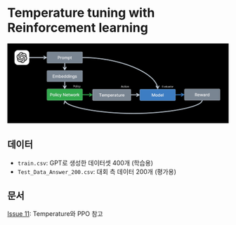 # Temperature tuning with Reinforcement learning

![PPO 학습 과정](./ppo-overview.png)

## 데이터

- `train.csv`: GPT로 생성한 데이터셋 400개 (학습용)
- `Test_Data_Answer_200.csv`: 대회 측 데이터 200개 (평가용)

## 문서

[Issue 11](https://github.com/denev6/Bias-A-Thon/issues/11): Temperature와 PPO 참고
